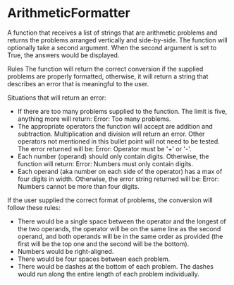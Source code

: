 # ArithmeticFormatter
A function that receives a list of strings that are arithmetic problems and returns the problems arranged vertically and side-by-side. The function will optionally take a second argument. When the second argument is set to True, the answers would be displayed.

Rules
The function will return the correct conversion if the supplied problems are properly formatted, otherwise, it will return a string that describes an error that is meaningful to the user.

Situations that will return an error:
- If there are too many problems supplied to the function. The limit is five, anything more will return: Error: Too many problems.
- The appropriate operators the function will accept are addition and subtraction. Multiplication and division will return an error. Other operators not mentioned in this bullet point will not need to be tested. The error returned will be: Error: Operator must be '+' or '-'.
- Each number (operand) should only contain digits. Otherwise, the function will return: Error: Numbers must only contain digits.
- Each operand (aka number on each side of the operator) has a max of four digits in width. Otherwise, the error string returned will be: Error: Numbers cannot be more than four digits.

If the user supplied the correct format of problems, the conversion will follow these rules:
- There would be a single space between the operator and the longest of the two operands, the operator will be on the same line as the second operand, and both operands will be in the same order as provided (the first will be the top one and the second will be the bottom).
- Numbers would be right-aligned.
- There would be four spaces between each problem.
- There would be dashes at the bottom of each problem. The dashes would run along the entire length of each problem individually.
